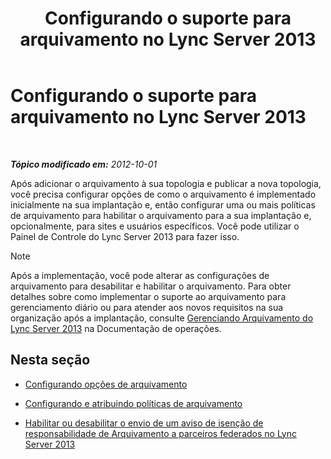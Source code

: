 ﻿---
title: Configurando o suporte para arquivamento no Lync Server 2013
TOCTitle: Configurando o suporte para arquivamento no Lync Server 2013
ms:assetid: 579283fe-909c-46f2-a0c9-52ca1e7d63d8
ms:mtpsurl: https://technet.microsoft.com/pt-br/library/JJ204905(v=OCS.15)
ms:contentKeyID: 49306772
ms.date: 05/19/2016
mtps_version: v=OCS.15
ms.translationtype: HT
---

# Configurando o suporte para arquivamento no Lync Server 2013

 

_**Tópico modificado em:** 2012-10-01_

Após adicionar o arquivamento à sua topologia e publicar a nova topologia, você precisa configurar opções de como o arquivamento é implementado inicialmente na sua implantação e, então configurar uma ou mais políticas de arquivamento para habilitar o arquivamento para a sua implantação e, opcionalmente, para sites e usuários específicos. Você pode utilizar o Painel de Controle do Lync Server 2013 para fazer isso.

> [!note]  
> Após a implementação, você pode alterar as configurações de arquivamento para desabilitar e habilitar o arquivamento. Para obter detalhes sobre como implementar o suporte ao arquivamento para gerenciamento diário ou para atender aos novos requisitos na sua organização após a implantação, consulte <a href="lync-server-2013-managing-archiving.md">Gerenciando Arquivamento do Lync Server 2013</a> na Documentação de operações.

## Nesta seção

  - [Configurando opções de arquivamento](lync-server-2013-configuring-archiving-options.md)

  - [Configurando e atribuindo políticas de arquivamento](lync-server-2013-configuring-and-assigning-archiving-policies.md)

  - [Habilitar ou desabilitar o envio de um aviso de isenção de responsabilidade de Arquivamento a parceiros federados no Lync Server 2013](lync-server-2013-enable-or-disable-sending-an-archiving-disclaimer-to-federated-partners.md)

